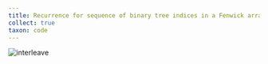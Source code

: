```yaml
---
title: Recurrence for sequence of binary tree indices in a Fenwick array
collect: true
taxon: code
---
```


![interleave](moonbit/src//fenwick/segment_tree.mbt:#include)
